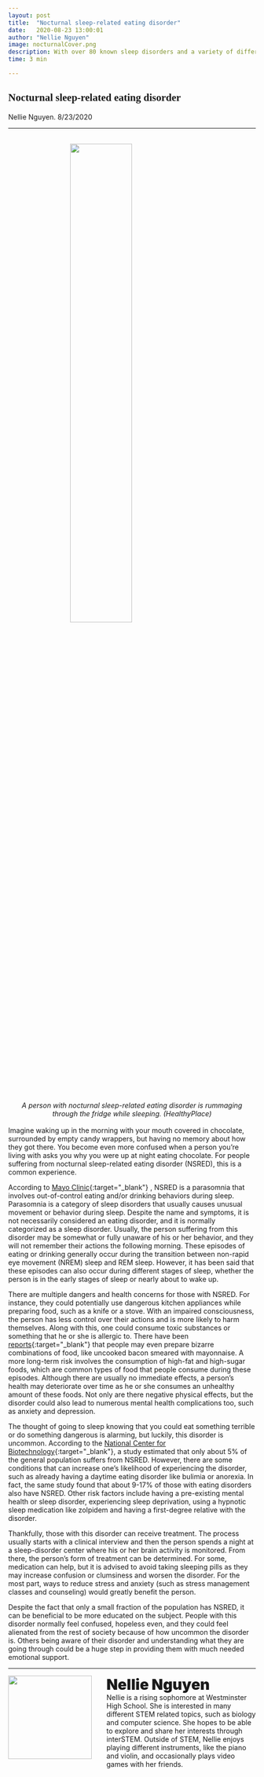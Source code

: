 ```yaml
---
layout: post
title:  "Nocturnal sleep-related eating disorder"
date:   2020-08-23 13:00:01
author: "Nellie Nguyen"
image: nocturnalCover.png
description: With over 80 known sleep disorders and a variety of different eating disorders, it can be difficult to understand each one. However, there is a lesser-known disorder that is an unsettling combination of both.
time: 3 min

---
```

<h2 style="font-family: Ergonomique Bold">Nocturnal sleep-related eating disorder</h2>
 Nellie Nguyen. 8/23/2020
<hr>

<br>
<img src="{{ site.baseurl }}/images/blogs/2020/august/nocturnalOne.png" width="50%" style="display: block; margin: 0 auto"/>  
<center><i>A person with nocturnal sleep-related eating disorder is rummaging through the fridge while sleeping. (HealthyPlace)</i></center>
<br>
Imagine waking up in the morning with your mouth covered in chocolate, surrounded by empty candy wrappers, but having no memory about how they got there. You become even more confused when a person you’re living with asks you why you were up at night eating chocolate. For people suffering from nocturnal sleep-related eating disorder (NSRED), this is a common experience.

According to [Mayo Clinic](https://www.mayoclinic.org/diseases-conditions/sleep-related-eating-disorder/symptoms-causes/syc-20356019){:target="_blank"} , NSRED is a parasomnia that involves out-of-control eating and/or drinking behaviors during sleep. Parasomnia is a category of sleep disorders that usually causes unusual movement or behavior during sleep. Despite the name and symptoms, it is not necessarily considered an eating disorder, and it is normally categorized as a sleep disorder. Usually, the person suffering from this disorder may be somewhat or fully unaware of his or her behavior, and they will not remember their actions the following morning. These episodes of eating or drinking generally occur during the transition between non-rapid eye movement (NREM) sleep and REM sleep. However, it has been said that these episodes can also occur during different stages of sleep, whether the person is in the early stages of sleep or nearly about to wake up.

There are multiple dangers and health concerns for those with NSRED. For instance, they could potentially use dangerous kitchen appliances while preparing food, such as a knife or a stove. With an impaired consciousness, the person has less control over their actions and is more likely to harm themselves. Along with this, one could consume toxic substances or something that he or she is allergic to. There have been [reports](https://mirror-mirror.org/sleep-eating-disorder){:target="_blank"} that people may even prepare bizarre combinations of food, like uncooked bacon smeared with mayonnaise. A more long-term risk involves the consumption of high-fat and high-sugar foods, which are common types of food that people consume during these episodes. Although there are usually no immediate effects, a person’s health may deteriorate over time as he or she consumes an unhealthy amount of these foods. Not only are there negative physical effects, but the disorder could also lead to numerous mental health complications too, such as anxiety and depression.

The thought of going to sleep knowing that you could eat something terrible or do something dangerous is alarming, but luckily, this disorder is uncommon. According to the [National Center for Biotechnology](https://www.ncbi.nlm.nih.gov/pmc/articles/PMC2945843/#:~:text=description%20of%20NES.-,Demographics%20and%20associated%20features.,in%20those%20with%20eating%20disorders.){:target="_blank"}, a study estimated that only about 5% of the general population suffers from NSRED. However, there are some conditions that can increase one’s likelihood of experiencing the disorder, such as already having a daytime eating disorder like bulimia or anorexia. In fact, the same study found that about 9-17% of those with eating disorders also have NSRED. Other risk factors include having a pre-existing mental health or sleep disorder, experiencing sleep deprivation, using a hypnotic sleep medication like zolpidem and having a first-degree relative with the disorder.

Thankfully, those with this disorder can receive treatment. The process usually starts with a clinical interview and then the person spends a night at a sleep-disorder center where his or her brain activity is monitored. From there, the person’s form of treatment can be determined. For some, medication can help, but it is advised to avoid taking sleeping pills as they may increase confusion or clumsiness and worsen the disorder. For the most part, ways to reduce stress and anxiety (such as stress management classes and counseling) would greatly benefit the person.

Despite the fact that only a small fraction of the population has NSRED, it can be beneficial to be more educated on the subject. People with this disorder normally feel confused, hopeless even, and they could feel alienated from the rest of society because of how uncommon the disorder is. Others being aware of their disorder and understanding what they are going through could be a huge step in providing them with much needed emotional support.

<hr>
<img src="{{ site.baseurl }}/images/writingTeam/Nellie_Nguyen.jpg" width="170" style="float: left; margin-right: 30px; margin-bottom: 20px;"/>
<div style="margin-bottom: 5%;">
<span style="font-size: 30px; font-weight: 900;">Nellie Nguyen</span>
<br>Nellie is a rising sophomore at Westminster High School. She is interested in many different STEM related topics, such as biology and computer science. She hopes to be able to explore and share her interests through interSTEM. Outside of STEM, Nellie enjoys playing different instruments, like the piano and violin, and occasionally plays video games with her friends.


</div>
